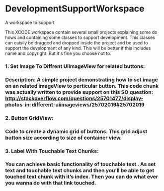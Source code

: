 DevelopmentSupportWorkspace
===========================

A workspace to support

This XCODE workspace contain several small projects explaining some do hows and containing some classes to support development. This classes can eaisily be dragged and dropped inside the project and be used to support the development of any kind. This will be better if this includes name and copyright. But it's fine you choose not to.

<h3>1. Set Image To Diffrent UIimageView for related buttons:<h3>

Description: A simple project demonstrating how to set image on an related imageView to perticular button. This code chunk was actually written to provide support on this SO question: http://stackoverflow.com/questions/25701477/display-photos-in-different-uiimageviews/25702019#25702019

<h3>2. Button GridView:<h3>

<p> Code to create a dynamic grid of buttons. This grid adjust button size according to size of container view.</p>

<h3>3. Label With Touchable Text Chunks:<h3>

<p>You can achieve basic functionality of touchable text . As set text and touchable text chunks and then you’ll be able to get touched text chunk with it’s index. Then you can do what ever you wanna do with that link touched.</p>
